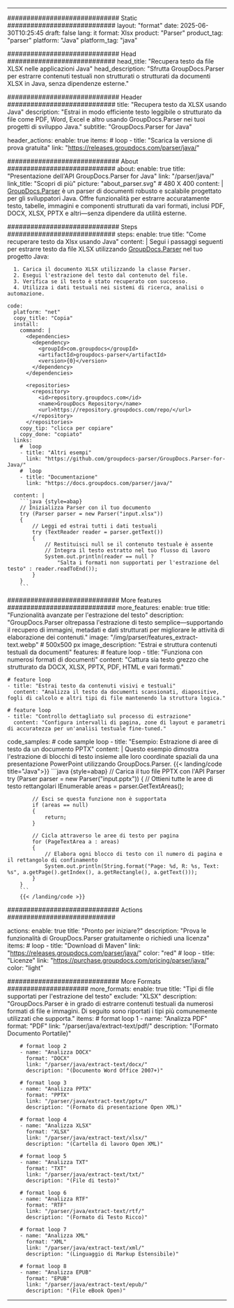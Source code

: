 


---
############################# Static ############################
layout: "format"
date:  2025-06-30T10:25:45
draft: false
lang: it
format: Xlsx
product: "Parser"
product_tag: "parser"
platform: "Java"
platform_tag: "java"

############################# Head ############################
head_title: "Recupera testo da file XLSX nelle applicazioni Java"
head_description: "Sfrutta GroupDocs.Parser per estrarre contenuti testuali non strutturati o strutturati da documenti XLSX in Java, senza dipendenze esterne."

############################# Header ############################
title: "Recupera testo da XLSX usando Java" 
description: "Estrai in modo efficiente testo leggibile o strutturato da file come PDF, Word, Excel e altro usando GroupDocs.Parser nei tuoi progetti di sviluppo Java."
subtitle: "GroupDocs.Parser for Java" 

header_actions:
  enable: true
  items:
    #  loop
    - title: "Scarica la versione di prova gratuita"
      link: "https://releases.groupdocs.com/parser/java/"
      
############################# About ############################
about:
    enable: true
    title: "Presentazione dell'API GroupDocs.Parser for Java"
    link: "/parser/java/"
    link_title: "Scopri di più"
    picture: "about_parser.svg" # 480 X 400
    content: |
       [GroupDocs.Parser](/parser/java/) è un parser di documenti robusto e scalabile progettato per gli sviluppatori Java. Offre funzionalità per estrarre accuratamente testo, tabelle, immagini e componenti strutturati da vari formati, inclusi PDF, DOCX, XLSX, PPTX e altri—senza dipendere da utilità esterne.

############################# Steps ############################
steps:
    enable: true
    title: "Come recuperare testo da Xlsx usando Java"
    content: |
      Segui i passaggi seguenti per estrarre testo da file XLSX utilizzando [GroupDocs.Parser](/parser/java/) nel tuo progetto Java:
      
      1. Carica il documento XLSX utilizzando la classe Parser.
      2. Esegui l'estrazione del testo dal contenuto del file.
      3. Verifica se il testo è stato recuperato con successo.
      4. Utilizza i dati testuali nei sistemi di ricerca, analisi o automazione.
   
    code:
      platform: "net"
      copy_title: "Copia"
      install:
        command: |
          <dependencies>
            <dependency>
              <groupId>com.groupdocs</groupId>
              <artifactId>groupdocs-parser</artifactId>
              <version>{0}</version>
            </dependency>
          </dependencies>

          <repositories>
            <repository>
              <id>repository.groupdocs.com</id>
              <name>GroupDocs Repository</name>
              <url>https://repository.groupdocs.com/repo/</url>
            </repository>
          </repositories>
        copy_tip: "clicca per copiare"
        copy_done: "copiato"
      links:
        #  loop
        - title: "Altri esempi"
          link: "https://github.com/groupdocs-parser/GroupDocs.Parser-for-Java/"
        #  loop
        - title: "Documentazione"
          link: "https://docs.groupdocs.com/parser/java/"
          
      content: |
        ```java {style=abap}
        // Inizializza Parser con il tuo documento
        try (Parser parser = new Parser("input.xlsx"))
        {
            // Leggi ed estrai tutti i dati testuali
            try (TextReader reader = parser.getText())
            {
                // Restituisci null se il contenuto testuale è assente
                // Integra il testo estratto nel tuo flusso di lavoro
                System.out.println(reader == null ? 
                    "Salta i formati non supportati per l'estrazione del testo" : reader.readToEnd());
            }
        }
        ```            

############################# More features ############################
more_features:
  enable: true
  title: "Funzionalità avanzate per l'estrazione del testo"
  description: "GroupDocs.Parser oltrepassa l'estrazione di testo semplice—supportando il recupero di immagini, metadati e dati strutturati per migliorare le attività di elaborazione dei contenuti."
  image: "/img/parser/features_extract-text.webp" # 500x500 px
  image_description: "Estrai e struttura contenuti testuali da documenti"
  features:
    # feature loop
    - title: "Funziona con numerosi formati di documenti"
      content: "Cattura sia testo grezzo che strutturato da DOCX, XLSX, PPTX, PDF, HTML e vari formati."

    # feature loop
    - title: "Estrai testo da contenuti visivi e testuali"
      content: "Analizza il testo da documenti scansionati, diapositive, fogli di calcolo e altri tipi di file mantenendo la struttura logica."

    # feature loop
    - title: "Controllo dettagliato sul processo di estrazione"
      content: "Configura intervalli di pagina, zone di layout e parametri di accuratezza per un'analisi testuale fine-tuned."
      
  code_samples:
    # code sample loop
    - title: "Esempio: Estrazione di aree di testo da un documento PPTX"
      content: |
        Questo esempio dimostra l'estrazione di blocchi di testo insieme alle loro coordinate spaziali da una presentazione PowerPoint utilizzando GroupDocs.Parser.
        {{< landing/code title="Java">}}
        ```java {style=abap}
        //  Carica il tuo file PPTX con l'API Parser
        try (Parser parser = new Parser("input.pptx"))
        {
            // Ottieni tutte le aree di testo rettangolari
            IEnumerable<PageTextArea> areas = parser.GetTextAreas();

            // Esci se questa funzione non è supportata
            if (areas == null)
            {
                return;
            }

            // Cicla attraverso le aree di testo per pagina
            for (PageTextArea a : areas)
            {
                // Elabora ogni blocco di testo con il numero di pagina e il rettangolo di confinamento
                System.out.println(String.format("Page: %d, R: %s, Text: %s", a.getPage().getIndex(), a.getRectangle(), a.getText()));
            }
        }
        ```
        {{< /landing/code >}}


############################# Actions ############################

actions:
  enable: true
  title: "Pronto per iniziare?"
  description: "Prova le funzionalità di GroupDocs.Parser gratuitamente o richiedi una licenza"
  items:
    #  loop
    - title: "Download di Maven"
      link: "https://releases.groupdocs.com/parser/java/"
      color: "red"
        #  loop
    - title: "Licenze"
      link: "https://purchase.groupdocs.com/pricing/parser/java/"
      color: "light"


############################# More Formats #####################
more_formats:
    enable: true
    title: "Tipi di file supportati per l'estrazione del testo"
    exclude: "XLSX"
    description: "GroupDocs.Parser è in grado di estrarre contenuti testuali da numerosi formati di file e immagini. Di seguito sono riportati i tipi più comunemente utilizzati che supporta."
    items: 
        # format loop 1
        - name: "Analizza PDF"
          format: "PDF"
          link: "/parser/java/extract-text/pdf/"
          description: "(Formato Documento Portatile)"
          
        # format loop 2
        - name: "Analizza DOCX"
          format: "DOCX"
          link: "/parser/java/extract-text/docx/"
          description: "(Documento Word Office 2007+)"
          
        # format loop 3
        - name: "Analizza PPTX"
          format: "PPTX"
          link: "/parser/java/extract-text/pptx/"
          description: "(Formato di presentazione Open XML)"
          
        # format loop 4
        - name: "Analizza XLSX"
          format: "XLSX"
          link: "/parser/java/extract-text/xlsx/"
          description: "(Cartella di lavoro Open XML)"
          
        # format loop 5
        - name: "Analizza TXT"
          format: "TXT"
          link: "/parser/java/extract-text/txt/"
          description: "(File di testo)"
          
        # format loop 6
        - name: "Analizza RTF"
          format: "RTF"
          link: "/parser/java/extract-text/rtf/"
          description: "(Formato di Testo Ricco)"
          
        # format loop 7
        - name: "Analizza XML"
          format: "XML"
          link: "/parser/java/extract-text/xml/"
          description: "(Linguaggio di Markup Estensibile)"
          
        # format loop 8
        - name: "Analizza EPUB"
          format: "EPUB"
          link: "/parser/java/extract-text/epub/"
          description: "(File eBook Open)"
         
          

---